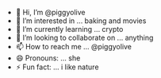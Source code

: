 - 👋 Hi, I’m @piggyolive
- 👀 I’m interested in ... baking and movies
- 🌱 I’m currently learning ... crypto
- 💞️ I’m looking to collaborate on ... anything
- 📫 How to reach me ... @piggyolive
- 😄 Pronouns: ... she
- ⚡ Fun fact: ... i like nature

<!---
piggyolive/piggyolive is a ✨ special ✨ repository because its `README.md` (this file) appears on your GitHub profile.
You can click the Preview link to take a look at your changes.
--->
